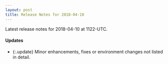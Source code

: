 ```yaml
---
layout: post
title: Release Notes for 2018-04-10
---
```


Latest release notes for 2018-04-10 at 1122-UTC.

<div class='updates' markdown='1'>

#### Updates

- {:.update} Minor enhancements, fixes or environment changes not listed in detail.

</div>


